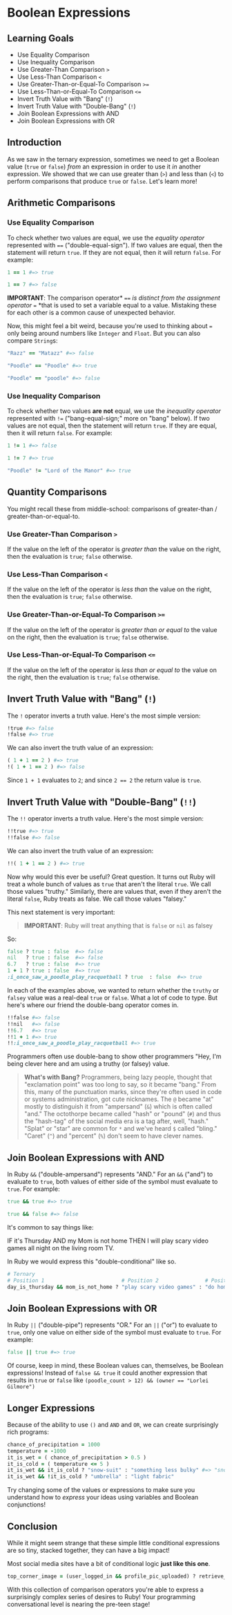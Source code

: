 # Boolean Expressions

## Learning Goals

* Use Equality Comparison
* Use Inequality Comparison
* Use Greater-Than Comparison `>`
* Use Less-Than Comparison `<`
* Use Greater-Than-or-Equal-To Comparison `>=`
* Use Less-Than-or-Equal-To Comparison `<=`
* Invert Truth Value with "Bang" (`!`)
* Invert Truth Value with "Double-Bang" (`!`)
* Join Boolean Expressions with AND
* Join Boolean Expressions with OR

## Introduction

As we saw in the ternary expression, sometimes we need to get a Boolean value
(`true` or `false`) _from_ an expression in order to use it _in_ another
expression.  We showed that we can use  greater than (`>`) and less than (`<`)
to perform comparisons that produce `true` or `false`. Let's learn more!

## Arithmetic Comparisons

### Use Equality Comparison

To check whether two values are equal, we use the *equality operator* represented
with `==` ("double-equal-sign"). If two values are equal, then the statement
will return `true`. If they are not equal, then it will return `false`. For
example:

```ruby
1 == 1 #=> true

1 == 7 #=> false
```

**IMPORTANT**: The comparison operator* `==` *is distinct from the assignment
operator* `=` *that is used to set a variable equal to a value. Mistaking these
for each other is a common cause of unexpected behavior.

Now, this might feel a bit weird, because you're used to thinking about `=` only
being around numbers like `Integer` and `Float`. But you can also compare `String`s:

```ruby
"Razz" == "Matazz" #=> false

"Poodle" == "Poodle" #=> true

"Poodle" == "poodle" #=> false
```


### Use Inequality Comparison

To check whether two values **are not** equal, we use the *inequality operator*
represented with `!=` ("bang-equal-sign;" more on "bang" below). If two values
are not equal, then the statement will return `true`. If they are equal, then
it will return `false`. For example:

```ruby
1 != 1 #=> false

1 != 7 #=> true

"Poodle" != "Lord of the Manor" #=> true
```

## Quantity Comparisons

You might recall these from middle-school: comparisons of greater-than /
greater-than-or-equal-to.

### Use Greater-Than Comparison `>`

If the value on the left of the operator is *greater than* the value on the
right, then the evaluation is `true`; `false` otherwise.

### Use Less-Than Comparison `<`

If the value on the left of the operator is *less than* the value on the
right, then the evaluation is `true`; `false` otherwise.

### Use Greater-Than-or-Equal-To Comparison `>=`

If the value on the left of the operator is *greater than or equal to* the
value on the right, then the evaluation is `true`; `false` otherwise.

### Use Less-Than-or-Equal-To Comparison `<=`

If the value on the left of the operator is *less than or equal to* the
value on the right, then the evaluation is `true`; `false` otherwise.

## Invert Truth Value with "Bang" (`!`)

The `!` operator inverts a truth value. Here's the most simple version:

```ruby
!true #=> false
!false #=> true
```

We can also invert the truth value of an expression:

```ruby
( 1 + 1 == 2 ) #=> true
!( 1 + 1 == 2 ) #=> false
```

Since `1 + 1` evaluates to `2`; and since `2 == 2` the return value is `true`.

## Invert Truth Value with "Double-Bang" (`!!`)

The `!!` operator inverts a truth value. Here's the most simple version:

```ruby
!!true #=> true
!!false #=> false
```

We can also invert the truth value of an expression:

```ruby
!!( 1 + 1 == 2 ) #=> true
```

Now why would this ever be useful? Great question. It turns out Ruby will treat
a whole bunch of values as `true` that aren't the literal `true`. We call those
values "truthy." Similarly, there are values that, even if they aren't the
literal `false`, Ruby treats as false. We call those values "falsey."

This next statement is very important:

> **IMPORTANT**: Ruby will treat anything that is `false` or `nil` as falsey

So:

```ruby
false ? true : false  #=> false
nil   ? true : false  #=> false
6.7   ? true : false  #=> true
1 + 1 ? true : false  #=> true
:i_once_saw_a_poodle_play_racquetball ? true  : false  #=> true
```

In each of the examples above, we wanted to return whether the `truthy` or
`falsey` value was a real-deal `true` or `false`. What a lot of code to type.
But here's where our friend the double-bang operator comes in.

```ruby
!!false #=> false
!!nil   #=> false
!!6.7   #=> true
!!1 + 1 #=> true
!!:i_once_saw_a_poodle_play_racquetball #=> true
```

Programmers often use double-bang to show other programmers "Hey, I'm being
clever here and am using a truthy (or falsey) value.

> **What's with Bang?** Programmers, being lazy people, thought that
> "exclamation point" was too long to say, so it became "bang." From this, many
> of the punctuation marks, since they're often used in code or systems
> administration, got cute nicknames. The `@` became "at" mostly to distinguish
> it from "ampersand" (`&`) which is often called "and." The octothorpe became
> called "hash" or "pound" (`#`) and thus the "hash-tag" of the social media
> era is a tag after, well, "hash." "Splat" or "star" are common for `*` and
> we've heard `$` called "bling." "Caret" (`^`) and "percent" (`%`) don't seem
> to have clever names.

## Join Boolean Expressions with AND

In Ruby `&&` ("double-ampersand") represents "AND." For an `&&` ("and") to
evaluate to `true`, both values of either side of the symbol must evaluate to
`true`. For example:


```ruby
true && true #=> true

true && false #=> false
```

It's common to say things like:

IF it's Thursday AND my Mom is not home THEN I will play scary video games all
night on the living room TV.

In Ruby we would express this "double-conditional" like so.

```ruby
# Ternary
# Position 1                         # Position 2               # Position 3
day_is_thursday && mom_is_not_home ? "play scary video games" : "do homework"
```

## Join Boolean Expressions with OR

In Ruby `||` ("double-pipe") represents "OR." For an `||` ("or") to evaluate to
`true`, only one value on either side of the symbol must evaluate to `true`.
For example:

```ruby
false || true #=> true
```

Of course, keep in mind, these Boolean values can, themselves, be Boolean
expressions!  Instead of `false && true` it could another expression that
results in `true` or `false` like `(poodle_count > 12) && (owner == "Lorlei
Gilmore")`

## Longer Expressions

Because of the ability to use `()` and `AND` and `OR`, we can create
surprisingly rich programs:

```ruby
chance_of_precipitation = 1000
temperature = -1000
it_is_wet = ( chance_of_precipitation > 0.5 )
it_is_cold = ( temperature <= 5 )
it_is_wet && it_is_cold ? "snow-suit" : "something less bulky" #=> "snow-suit"
it_is_wet && !it_is_cold ? "umbrella" : "light fabric"
```

Try changing some of the values or expressions to make sure you understand how
to _express_ your ideas using variables and Boolean conjunctions!

## Conclusion

While it might seem strange that these simple little conditional expressions are so tiny,
stacked together, they can have a big impact!

Most social media sites have a bit of conditional logic **just like this one**.

```ruby
top_corner_image = (user_logged_in && profile_pic_uploaded) ? retrieve_profile_pic : default_avatar
```

With this collection of comparison operators you're able to express a
surprisingly complex series of desires to Ruby! Your programming conversational
level is nearing the pre-teen stage!
